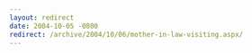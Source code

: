 ```yaml
---
layout: redirect
date: 2004-10-05 -0800
redirect: /archive/2004/10/06/mother-in-law-visiting.aspx/
---
```

